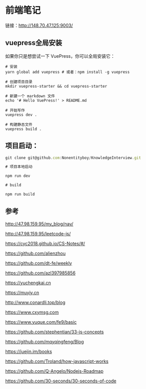 # 前端笔记

链接：http://148.70.47.125:9003/

## vuepress全局安装
如果你只是想尝试一下 VuePress，你可以全局安装它：

```
# 安装
yarn global add vuepress # 或者：npm install -g vuepress

# 创建项目目录
mkdir vuepress-starter && cd vuepress-starter

# 新建一个 markdown 文件
echo '# Hello VuePress!' > README.md

# 开始写作
vuepress dev .

# 构建静态文件
vuepress build .
```

## 项目启动：

```js
git clone git@github.com:Nonentityboy/KnowledgeInterview.git

# 项目本地启动

npm run dev

# build

npm run build

```

## 参考

http://47.98.159.95/my_blog/nav/

http://47.98.159.95/leetcode-js/   

https://cyc2018.github.io/CS-Notes/#/

https://github.com/alienzhou

https://github.com/dt-fe/weekly

https://github.com/azl397985856

https://yuchengkai.cn

https://muyiy.cn

http://www.conardli.top/blog

https://www.cxymsg.com

https://www.yuque.com/fe9/basic

https://github.com/stephentian/33-js-concepts

https://github.com/mqyqingfeng/Blog

https://juejin.im/books

https://github.com/Troland/how-javascript-works

https://github.com/Q-Angelo/Nodejs-Roadmap

https://github.com/30-seconds/30-seconds-of-code

